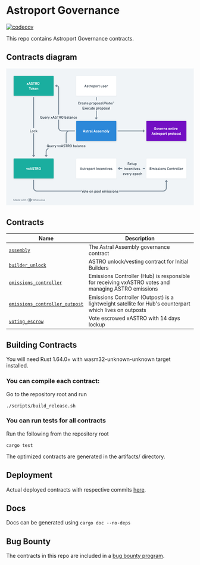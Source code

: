 # Astroport Governance

[![codecov](https://codecov.io/gh/astroport-fi/astroport-governance/branch/main/graph/badge.svg?token=WDA8WEI7MI)](https://codecov.io/gh/astroport-fi/astroport-governance)

This repo contains Astroport Governance contracts.

## Contracts diagram

![contract diagram](./assets/sc_diagram.png "Contracts Diagram")

## Contracts

| Name                                                                     | Description                                                                                             |
|--------------------------------------------------------------------------|---------------------------------------------------------------------------------------------------------|
| [`assembly`](contracts/assembly)                                         | The Astral Assembly governance contract                                                                 |
| [`builder_unlock`](contracts/builder_unlock)                             | ASTRO unlock/vesting contract for Initial Builders                                                      |
| [`emissions_controller`](contracts/emissions_controller)                 | Emissions Controller (Hub) is responsible for receiving vxASTRO votes and managing ASTRO emissions      |
| [`emissions_controller_outpost`](contracts/emissions_controller_outpost) | Emissions Controller (Outpost) is a lightweight satellite for Hub's counterpart which lives on outposts |
| [`voting_escrow`](contracts/voting_escrow)                               | Vote escrowed xASTRO with 14 days lockup                                                                |

## Building Contracts

You will need Rust 1.64.0+ with wasm32-unknown-unknown target installed.

### You can compile each contract:

Go to the repository root and run

```
./scripts/build_release.sh
```

### You can run tests for all contracts

Run the following from the repository root

```
cargo test
```

The optimized contracts are generated in the artifacts/ directory.

## Deployment

Actual deployed contracts with respective commits [here](https://github.com/astroport-fi/astroport-changelog).

## Docs

Docs can be generated using `cargo doc --no-deps`

## Bug Bounty

The contracts in this repo are included in a [bug bounty program](https://www.immunefi.com/bounty/astroport).

